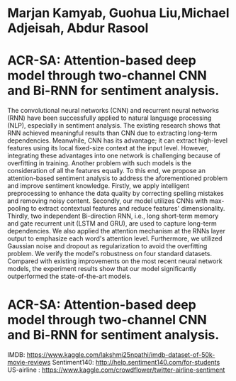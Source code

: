 # Marjan Kamyab, Guohua Liu,Michael Adjeisah, Abdur Rasool
# ACR-SA: Attention-based deep model through two-channel CNN and Bi-RNN for sentiment analysis.
The convolutional neural networks (CNN) and recurrent neural networks (RNN) have been successfully applied to natural language processing (NLP), especially in sentiment analysis. The existing research shows that RNN achieved meaningful results than CNN due to extracting long-term dependencies. Meanwhile, CNN has its advantage; it can extract high-level features using its local fixed-size context at the input level. However, integrating these advantages into one network is challenging because of overfitting in training. Another problem with such models is the consideration of all the features equally. To this end, we propose an attention-based sentiment analysis to address the aforementioned problem and improve sentiment knowledge. Firstly, we apply intelligent preprocessing to enhance the data quality by correcting spelling mistakes and removing noisy content. Secondly, our model utilizes CNNs with max-pooling to extract contextual features and reduce features' dimensionality. Thirdly, two independent Bi-direction RNN, i.e., long short-term memory and gate recurrent unit (LSTM and GRU), are used to capture long-term dependencies. We also applied the attention mechanism at the RNNs layer output to emphasize each word's attention level. Furthermore, we utilized Gaussian noise and dropout as regularization to avoid the overfitting problem. We verify the model's robustness on four standard datasets. Compared with existing improvements on the most recent neural network models, the experiment results show that our model significantly outperformed the state-of-the-art models.

# ACR-SA: Attention-based deep model through two-channel CNN and Bi-RNN for sentiment analysis.
IMDB: https://www.kaggle.com/lakshmi25npathi/imdb-dataset-of-50k-movie-reviews
Sentiment140: http://help.sentiment140.com/for-students
US-airline : https://www.kaggle.com/crowdflower/twitter-airline-sentiment
